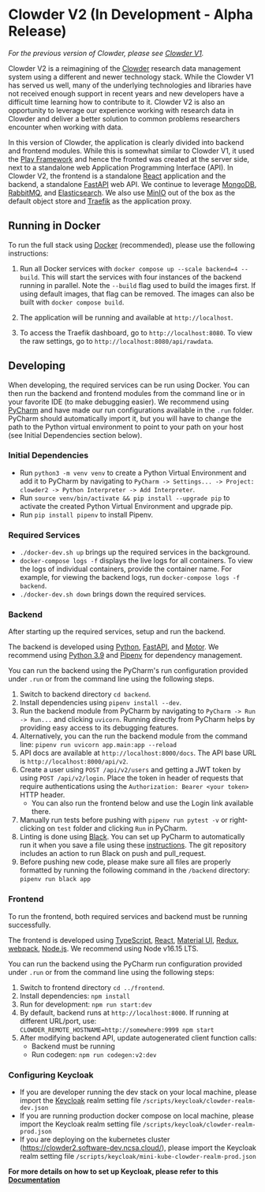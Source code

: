 # Clowder V2 (In Development - Alpha Release)

*For the previous version of Clowder, please see [Clowder V1](https://github.com/clowder-framework/clowder).*

Clowder V2 is a reimagining of the [Clowder](https://clowderframework.org/) research data management system
using a different and newer technology stack. While the Clowder V1 has served us well, many of the underlying
technologies and libraries have not received enough support in recent years and new developers have a difficult
time learning how to contribute to it. Clowder V2 is also an opportunity to leverage our experience working with
research data in Clowder and deliver
a better solution to common problems researchers encounter when working with data.

In this version of Clowder, the application is clearly divided into backend and frontend modules. While this is somewhat
similar to Clowder V1, it used the [Play Framework](https://www.playframework.com/) and hence the fronted was created
at the server side, next to a standalone web Application Programming Interface (API). In Clowder V2, the
frontend is a standalone [React](https://react.dev/) application and the backend, a
standalone [FastAPI](https://fastapi.tiangolo.com/lo/) web API. We continue to leverage
[MongoDB](https://www.mongodb.com/), [RabbitMQ](https://www.rabbitmq.com/),
and [Elasticsearch](https://www.elastic.co/). We also use [MinIO](https://min.io/) out of the box as the default object
store and [Traefik](https://traefik.io/traefik/) as the application proxy.

## Running in Docker

To run the full stack using [Docker](https://www.docker.com/) (recommended), please use the following instructions:

1. Run all Docker services with `docker compose up --scale backend=4 --build`. This will start the services with four
   instances of the backend
   running in parallel. Note the `--build` flag used to build the images first. If using default images, that flag can
   be removed. The
   images can also be built with `docker compose build`.

2. The application will be running and available at `http://localhost`.

3. To access the Traefik dashboard, go to `http://localhost:8080`. To view the raw
   settings, go to `http://localhost:8080/api/rawdata`.

## Developing

When developing, the required services can be run using Docker. You can then run the backend
and frontend modules from the command line or in your favorite IDE (to make debugging easier). We recommend
using [PyCharm](https://www.jetbrains.com/pycharm/) and have
made our run configurations available in the `.run` folder. PyCharm should automatically import it, but you will have
to change the path to the Python virtual environment to point to your path on your host (see Initial Dependencies
section below).

### Initial Dependencies

- Run `python3 -m venv venv` to create a Python Virtual Environment and add it to PyCharm by navigating to 
 `PyCharm -> Settings... -> Project: clowder2 -> Python Interpreter -> Add Interpreter`.
- Run `source venv/bin/activate && pip install --upgrade pip` to activate the created Python Virtual Environment and upgrade
  pip.
- Run `pip install pipenv` to install Pipenv.

### Required Services

- `./docker-dev.sh up` brings up the required services in the background.
- `docker-compose logs -f` displays the live logs for all containers. To view the logs of individual containers,
  provide the container name. For example, for viewing the backend logs, run `docker-compose logs -f backend`.
- `./docker-dev.sh down` brings down the required services.

### Backend

After starting up the required services, setup and run the backend.

The backend is developed using [Python](https://www.python.org/), [FastAPI](https://fastapi.tiangolo.com/),
and [Motor](https://motor.readthedocs.io/en/stable/).
We recommend using [Python 3.9](https://www.python.org/downloads/)
and [Pipenv](https://pipenv.pypa.io/en/latest/) for dependency management.

You can run the backend using the PyCharm's run configuration provided under `.run` or from the command line using the
following steps.

1. Switch to backend directory `cd backend`.
2. Install dependencies using `pipenv install --dev`.
3. Run the backend module from PyCharm by navigating to `PyCharm -> Run -> Run...` and clicking `uvicorn`. Running
   directly from PyCharm helps by providing easy access to its debugging features.
4. Alternatively, you can the run the backend module from the command line:
   ```pipenv run uvicorn app.main:app --reload```
5. API docs are available at `http://localhost:8000/docs`. The API base URL is `http://localhost:8000/api/v2`.
6. Create a user using `POST /api/v2/users` and getting a JWT token by using `POST /api/v2/login`. Place the token in
   header of requests that require authentications using the `Authorization: Bearer <your token>` HTTP header.
    * You can also run the frontend below and use the Login link available there.
7. Manually run tests before pushing with `pipenv run pytest -v` or right-clicking on `test` folder and clicking `Run`
   in PyCharm.
8. Linting is done using [Black]((https://black.readthedocs.io/en/stable/)). You can set up PyCharm to automatically
   run it when you save a file using
   these [instructions](https://black.readthedocs.io/en/stable/integrations/editors.html).
   The git repository includes an action to run Black on push and pull_request.
9. Before pushing new code, please make sure all files are properly formatted by running the following command in
   the `/backend` directory:
   ```pipenv run black app```

### Frontend

To run the frontend, both required services and backend must be running successfully.

The frontend is developed using [TypeScript](https://www.typescriptlang.org/), [React](https://reactjs.org/),
[Material UI](https://mui.com/), [Redux](https://redux.js.org/), [webpack](https://webpack.js.org/),
[Node.js](https://nodejs.org). We recommend using Node v16.15 LTS.

You can run the backend using the PyCharm run configuration provided under `.run` or from the command line using the
following steps:

1. Switch to frontend directory `cd ../frontend`.
2. Install dependencies:
   `npm install`
3. Run for development: `npm run start:dev`
4. By default, backend runs at `http://localhost:8000`. If running at different URL/port, use:
   `CLOWDER_REMOTE_HOSTNAME=http://somewhere:9999 npm start`
5. After modifying backend API, update autogenerated client function calls:
    - Backend must be running
    - Run codegen: `npm run codegen:v2:dev`

### Configuring Keycloak

- If you are developer running the dev stack on your local machine, please import
  the [Keycloak](https://www.keycloak.org/) realm setting file
  `/scripts/keycloak/clowder-realm-dev.json`
- If you are running production docker compose on local machine, please import the Keycloak realm setting file
  `/scripts/keycloak/clowder-realm-prod.json`
- If you are deploying on the kubernetes cluster (https://clowder2.software-dev.ncsa.cloud/), please import the
  Keycloak realm setting file `/scripts/keycloak/mini-kube-clowder-realm-prod.json`

**For more details on how to set up Keycloak, please refer to
this [Documentation](docs/source/configure-keycloak-realm.md)**

